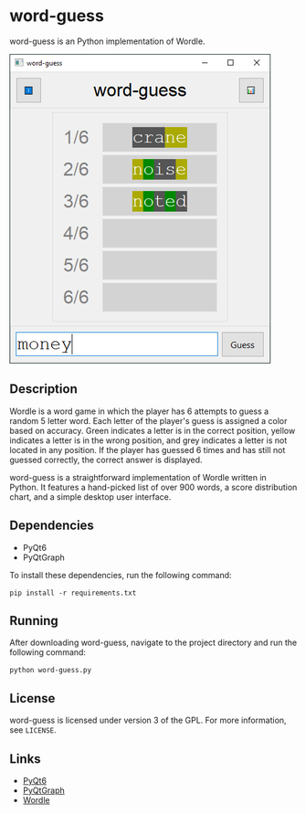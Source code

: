 # word-guess
word-guess is an Python implementation of Wordle.

![screenshot-01](data/screenshots/screenshot-01.PNG)

## Description
Wordle is a word game in which the player has 6 attempts to guess a random 5 letter word. Each letter of the player's guess is assigned a color based on accuracy. Green indicates a letter is in the correct position, yellow indicates a letter is in the wrong position, and grey indicates a letter is not located in any position. If the player has guessed 6 times and has still not guessed correctly, the correct answer is displayed.

word-guess is a straightforward implementation of Wordle written in Python. It features a hand-picked list of over 900 words, a score distribution chart, and a simple desktop user interface.

## Dependencies
* PyQt6
* PyQtGraph

To install these dependencies, run the following command:
```
pip install -r requirements.txt
```

## Running
After downloading word-guess, navigate to the project directory and run the following command:
```
python word-guess.py
```

## License
word-guess is licensed under version 3 of the GPL. For more information, see `LICENSE`.

## Links
* [PyQt6](https://pypi.org/project/PyQt6/)
* [PyQtGraph](https://www.pyqtgraph.org/)
* [Wordle](https://www.nytimes.com/games/wordle/index.html)
